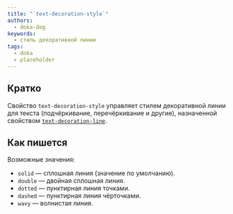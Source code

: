 ```yaml
---
title: "`text-decoration-style`"
authors:
  - doka-dog
keywords:
  - стиль декоративной линии
tags:
  - doka
  - placeholder
---
```


## Кратко

Свойство `text-decoration-style` управляет стилем декоративной линии для текста (подчёркивание, перечёркивание и другие), назначенной свойством [`text-decoration-line`](/css/text-decoration-line).

## Как пишется

Возможные значения:

- `solid` — сплошная линия (значение по умолчанию).
- `double` — двойная сплошная линия.
- `dotted` — пунктирная линия точками.
- `dashed` — пунктирная линия чёрточками.
- `wavy` — волнистая линия.
